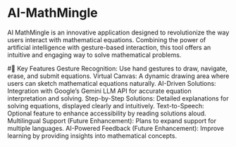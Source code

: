 # AI-MathMingle 
AI MathMingle is an innovative application designed to revolutionize the way users interact with mathematical equations. Combining the power of artificial intelligence with gesture-based interaction, this tool offers an intuitive and engaging way to solve mathematical problems.

#📌 Key Features 
Gesture Recognition: Use hand gestures to draw, navigate, erase, and submit equations.
Virtual Canvas: A dynamic drawing area where users can sketch mathematical equations naturally.
AI-Driven Solutions: Integration with Google’s Gemini LLM API for accurate equation interpretation and solving.
Step-by-Step Solutions: Detailed explanations for solving equations, displayed clearly and intuitively.
Text-to-Speech: Optional feature to enhance accessibility by reading solutions aloud.
Multilingual Support (Future Enhancement): Plans to expand support for multiple languages.
AI-Powered Feedback (Future Enhancement): Improve learning by providing insights into mathematical concepts.
